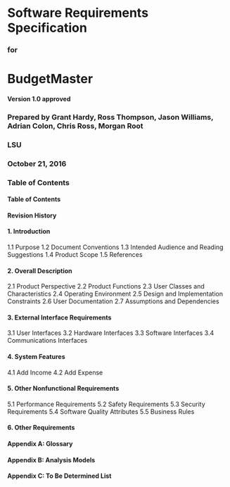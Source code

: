 # __Software Requirements Specification__

### __for__

# __BudgetMaster__

#### __Version 1.0 approved__

### __Prepared by Grant Hardy, Ross Thompson, Jason Williams, Adrian Colon, Chris Ross, Morgan Root__

### __LSU__

### __October 21, 2016__


### __Table of Contents__

#### __Table of Contents__
#### __Revision History__

#### __1. Introduction__
  1.1 Purpose
  1.2 Document Conventions
  1.3 Intended Audience and Reading Suggestions
  1.4 Product Scope
  1.5 References
#### __2. Overall Description__
   2.1 Product Perspective 
   2.2 Product Functions
   2.3 User Classes and Characteristics
   2.4 Operating Environment
   2.5 Design and Implementation Constraints
   2.6 User Documentation
   2.7 Assumptions and Dependencies
#### __3. External Interface Requirements__
   3.1 User Interfaces
   3.2 Hardware Interfaces
   3.3 Software Interfaces
   3.4 Communications Interfaces
#### __4. System Features__
   4.1 Add Income
   4.2 Add Expense
#### __5. Other Nonfunctional Requirements__
   5.1 Performance Requirements
   5.2 Safety Requirements
   5.3 Security Requirements
   5.4 Software Quality Attributes
   5.5 Business Rules
#### __6. Other Requirements__
#### __Appendix A: Glossary__
#### __Appendix B: Analysis Models__
#### __Appendix C: To Be Determined List__
